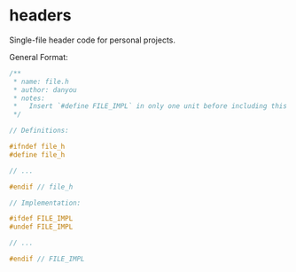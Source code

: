 # headers

Single-file header code for personal projects.

General Format:

```c
/** 
 * name: file.h
 * author: danyou
 * notes: 
 *   Insert `#define FILE_IMPL` in only one unit before including this file.
 */

// Definitions:

#ifndef file_h
#define file_h

// ...

#endif // file_h

// Implementation:

#ifdef FILE_IMPL
#undef FILE_IMPL

// ...

#endif // FILE_IMPL

```